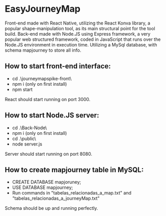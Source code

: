 <b><h1>EasyJourneyMap</h1></b>

Front-end made with React Native, utilizing the React Konva library, a popular shape-manipulation tool, as its main structural point for the tool build. Back-end made with Node.JS using Express framework, a very popular web structured framework, coded in JavaScript that runs over the Node.JS environment in execution time. Utilizing a MySql database, with schema mapjourney to store all info.

<b><h2>How to start front-end interface:</h2></b>

- cd .\journeymapspike-front\
- npm i (only on first install)
- npm start

React should start running on port 3000.

<b><h2>How to start Node.JS server:</h2></b>

- cd .\Back-Node\
- npm i (only on first install)
- cd .\public\
- node server.js

Server should start running on port 8080.

<b><h2>How to create mapjourney table in MySQL:</h2></b>

- CREATE DATABASE mapjoruney;
- USE DATABASE mapjourney;
- Run commands in "tabelas_relacionadas_a_map.txt" and "tabelas_relacionadas_a_journeyMap.txt"

Schema should be up and running perfectly.
